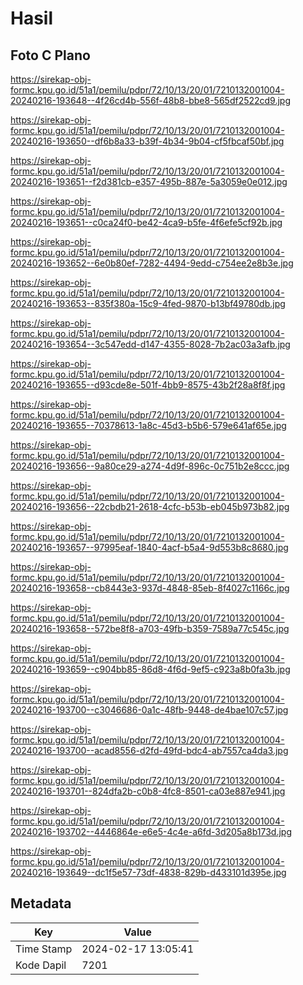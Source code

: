 # Hasil

## Foto C Plano

https://sirekap-obj-formc.kpu.go.id/51a1/pemilu/pdpr/72/10/13/20/01/7210132001004-20240216-193648--4f26cd4b-556f-48b8-bbe8-565df2522cd9.jpg

https://sirekap-obj-formc.kpu.go.id/51a1/pemilu/pdpr/72/10/13/20/01/7210132001004-20240216-193650--df6b8a33-b39f-4b34-9b04-cf5fbcaf50bf.jpg

https://sirekap-obj-formc.kpu.go.id/51a1/pemilu/pdpr/72/10/13/20/01/7210132001004-20240216-193651--f2d381cb-e357-495b-887e-5a3059e0e012.jpg

https://sirekap-obj-formc.kpu.go.id/51a1/pemilu/pdpr/72/10/13/20/01/7210132001004-20240216-193651--c0ca24f0-be42-4ca9-b5fe-4f6efe5cf92b.jpg

https://sirekap-obj-formc.kpu.go.id/51a1/pemilu/pdpr/72/10/13/20/01/7210132001004-20240216-193652--6e0b80ef-7282-4494-9edd-c754ee2e8b3e.jpg

https://sirekap-obj-formc.kpu.go.id/51a1/pemilu/pdpr/72/10/13/20/01/7210132001004-20240216-193653--835f380a-15c9-4fed-9870-b13bf49780db.jpg

https://sirekap-obj-formc.kpu.go.id/51a1/pemilu/pdpr/72/10/13/20/01/7210132001004-20240216-193654--3c547edd-d147-4355-8028-7b2ac03a3afb.jpg

https://sirekap-obj-formc.kpu.go.id/51a1/pemilu/pdpr/72/10/13/20/01/7210132001004-20240216-193655--d93cde8e-501f-4bb9-8575-43b2f28a8f8f.jpg

https://sirekap-obj-formc.kpu.go.id/51a1/pemilu/pdpr/72/10/13/20/01/7210132001004-20240216-193655--70378613-1a8c-45d3-b5b6-579e641af65e.jpg

https://sirekap-obj-formc.kpu.go.id/51a1/pemilu/pdpr/72/10/13/20/01/7210132001004-20240216-193656--9a80ce29-a274-4d9f-896c-0c751b2e8ccc.jpg

https://sirekap-obj-formc.kpu.go.id/51a1/pemilu/pdpr/72/10/13/20/01/7210132001004-20240216-193656--22cbdb21-2618-4cfc-b53b-eb045b973b82.jpg

https://sirekap-obj-formc.kpu.go.id/51a1/pemilu/pdpr/72/10/13/20/01/7210132001004-20240216-193657--97995eaf-1840-4acf-b5a4-9d553b8c8680.jpg

https://sirekap-obj-formc.kpu.go.id/51a1/pemilu/pdpr/72/10/13/20/01/7210132001004-20240216-193658--cb8443e3-937d-4848-85eb-8f4027c1166c.jpg

https://sirekap-obj-formc.kpu.go.id/51a1/pemilu/pdpr/72/10/13/20/01/7210132001004-20240216-193658--572be8f8-a703-49fb-b359-7589a77c545c.jpg

https://sirekap-obj-formc.kpu.go.id/51a1/pemilu/pdpr/72/10/13/20/01/7210132001004-20240216-193659--c904bb85-86d8-4f6d-9ef5-c923a8b0fa3b.jpg

https://sirekap-obj-formc.kpu.go.id/51a1/pemilu/pdpr/72/10/13/20/01/7210132001004-20240216-193700--c3046686-0a1c-48fb-9448-de4bae107c57.jpg

https://sirekap-obj-formc.kpu.go.id/51a1/pemilu/pdpr/72/10/13/20/01/7210132001004-20240216-193700--acad8556-d2fd-49fd-bdc4-ab7557ca4da3.jpg

https://sirekap-obj-formc.kpu.go.id/51a1/pemilu/pdpr/72/10/13/20/01/7210132001004-20240216-193701--824dfa2b-c0b8-4fc8-8501-ca03e887e941.jpg

https://sirekap-obj-formc.kpu.go.id/51a1/pemilu/pdpr/72/10/13/20/01/7210132001004-20240216-193702--4446864e-e6e5-4c4e-a6fd-3d205a8b173d.jpg

https://sirekap-obj-formc.kpu.go.id/51a1/pemilu/pdpr/72/10/13/20/01/7210132001004-20240216-193649--dc1f5e57-73df-4838-829b-d433101d395e.jpg


## Metadata

| Key        | Value               |
| ---------- | ------------------- |
| Time Stamp | 2024-02-17 13:05:41 |
| Kode Dapil | 7201                |



